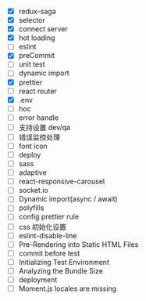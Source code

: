 - [x] redux-saga
- [x] selector
- [x] connect server
- [x] hot loading
- [ ] eslint
- [x] preCommit
- [ ] unit test
- [ ] dynamic import
- [x] prettier
- [ ] react router
- [x] .env
- [ ] hoc
- [ ] error handle
- [ ] 支持设置 dev/qa
- [ ] 错误监控处理
- [ ] font icon
- [ ] deploy
- [ ] sass
- [ ] adaptive
- [ ] react-responsive-carousel
- [ ] socket.io
- [ ] Dynamic import(async / await)
- [ ] polyfills
- [ ] config prettier rule
- [ ] css 初始化设置
- [ ] eslint-disable-line
- [ ] Pre-Rendering into Static HTML Files
- [ ] commit before test
- [ ] Initializing Test Environment
- [ ] Analyzing the Bundle Size
- [ ] deployment
- [ ] Moment.js locales are missing
